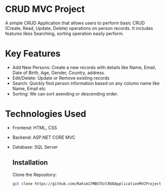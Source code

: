# CRUD MVC Project
A simple CRUD Application that allows users to perform basic CRUD (Create, Read, Update, Delete) operations on person records. It includes features likes Searching, sorting operation easily perform.

# Key Features
* Add New Persons: Create a new records with details like Name, Email, Date of Birth, Age, Gender, Country, address.
* Edit/Delete: Update or Remove existing records
* Search: Quickly find person information based on any column name like Name, Email etc
* Sorting: We can sort asending or descending order.

# Technologies Used
* Frontend: HTML, CSS
* Backend: ASP.NET CORE MVC
* Database: SQL Server

  ## Installation
  Clone the Repository:
     ````bash
     git clone https://github.com/Rahim17MBSTU/CRUDApplicationMVCProject.git
     ````
     
